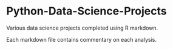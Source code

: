 # Python-Data-Science-Projects

Various data science projects completed using R markdown.

Each markdown file contains commentary on each analysis.
